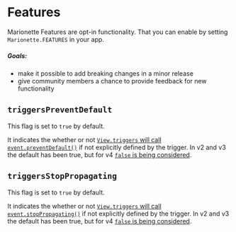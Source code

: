 # Features

Marionette Features are opt-in functionality. That you can enable by setting `Marionette.FEATURES` in your app.

##### Goals:
+ make it possible to add breaking changes in a minor release
+ give community members a chance to provide feedback for new functionality

## `triggersPreventDefault`

This flag is set to `true` by default.

It indicates the whether or not [`View.triggers` will call `event.preventDefault()`](./marionette.view.md#view-triggers-event-object) if not explicitly defined by the trigger.
In v2 and v3 the default has been true, but for v4 [`false` is being considered](https://github.com/marionettejs/backbone.marionette/issues/2926).

## `triggersStopPropagating`

This flag is set to `true` by default.

It indicates the whether or not [`View.triggers` will call `event.stopPropagating()`](./marionette.view.md#view-triggers-event-object) if not explicitly defined by the trigger.
In v2 and v3 the default has been true, but for v4 [`false` is being considered](https://github.com/marionettejs/backbone.marionette/issues/2926).
